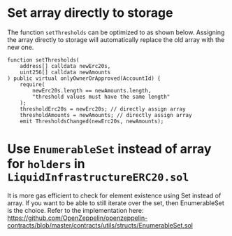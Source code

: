 # Set array directly to storage
The function `setThresholds` can be optimized to as shown below. Assigning the array directly to storage will automatically replace the old array with the new one.

```solidity
function setThresholds(
    address[] calldata newErc20s,
    uint256[] calldata newAmounts
) public virtual onlyOwnerOrApproved(AccountId) {
    require(
        newErc20s.length == newAmounts.length,
        "threshold values must have the same length"
    );
    thresholdErc20s = newErc20s; // directly assign array
    thresholdAmounts = newAmounts; // directly assign array
    emit ThresholdsChanged(newErc20s, newAmounts); 
```

# Use `EnumerableSet` instead of array for `holders` in `LiquidInfrastructureERC20.sol`
It is more gas efficient to check for element existence using Set instead of array. If you want to be able to still iterate over the set, then EnumerableSet is the choice. Refer to the implementation here: https://github.com/OpenZeppelin/openzeppelin-contracts/blob/master/contracts/utils/structs/EnumerableSet.sol 

